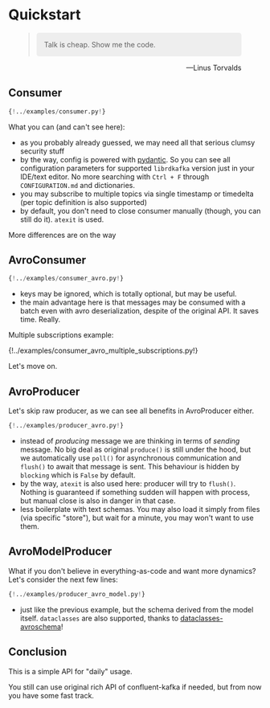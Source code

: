 # Quickstart

<figure>
    <blockquote style="margin: 0;">
        <p style="padding: 15px;background: #eee;border-radius: 5px;">Talk is cheap. Show me the code.</p>
    </blockquote>
    <figcaption style="text-align: right;">
        —Linus Torvalds
    </figcaption>
</figure>

## Consumer

```python
{!../examples/consumer.py!}
```

What you can (and can't see here):

-   as you probably already guessed, we may need all that serious clumsy
    security stuff
-   by the way, config is powered with
    [pydantic](https://pypi.org/project/pydantic/). So you can see all
    configuration parameters for supported `librdkafka` version just in
    your IDE/text editor. No more searching with `Ctrl + F` through
    `CONFIGURATION.md` and dictionaries.
-   you may subscribe to multiple topics via single timestamp or
    timedelta (per topic definition is also supported)
-   by default, you don't need to close consumer manually (though, you
    can still do it). `atexit` is used.

More differences are on the way

## AvroConsumer

```python
{!../examples/consumer_avro.py!}
```

-   keys may be ignored, which is totally optional, but may be useful.
-   the main advantage here is that messages may be consumed with a
    batch even with avro deserialization, despite of the original API.
    It saves time. Really.

Multiple subscriptions example:

{!../examples/consumer_avro_multiple_subscriptions.py!}

Let's move on.

## AvroProducer

Let's skip raw producer, as we can see all benefits in AvroProducer
either.

```python
{!../examples/producer_avro.py!}
```

-   instead of *producing* message we are thinking in terms of *sending*
    message. No big deal as original `produce()` is still under the
    hood, but we automatically use `poll()` for asynchronous
    communication and `flush()` to await that message is sent. This
    behaviour is hidden by `blocking` which is `False` by default.
-   by the way, `atexit` is also used here: producer will try to
    `flush()`. Nothing is guaranteed if something sudden will happen
    with process, but manual close is also in danger in that case.
-   less boilerplate with text schemas. You may also load it simply from
    files (via specific "store"), but wait for a minute, you may
    won't want to use them.

## AvroModelProducer

What if you don't believe in everything-as-code and want more dynamics?
Let's consider the next few lines:

```python
{!../examples/producer_avro_model.py!}
```

-   just like the previous example, but the schema derived from the
    model itself. `dataclasses` are also supported, thanks to
    [dataclasses-avroschema](https://pypi.org/project/dataclasses-avroschema/)!

## Conclusion

This is a simple API for "daily" usage.

You still can use original rich API of confluent-kafka if needed, but
from now you have some fast track.
